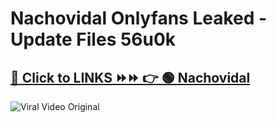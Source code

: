 
 # Nachovidal Onlyfans Leaked - Update Files 56u0k

## <h2><a href="https://clipsfans.com/Nachovidal&ref=git">🔗 Click to LINKS ⏩⏩ 👉 🟢 Nachovidal </a></h2>

<a href="https://clipsfans.com/Nachovidal&ref=git" rel="nofollow" data-target="animated-image.originalLink"><img src="https://i.ibb.co.com/xMMVF88/686577567.gif" alt="Viral Video Original" style="max-width: 100%; display: inline-block;" data-target="animated-image.originalImage"></a>

